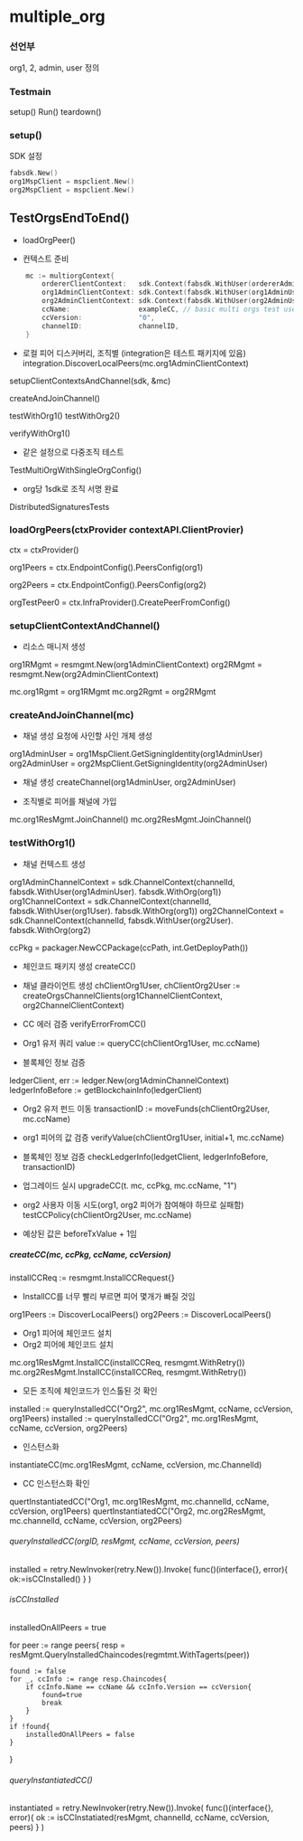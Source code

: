 # multiple_org

[](https://github.com/hyperledger/fabric-sdk-go/blob/master/test/integration/e2e/orgs/multiple_orgs_test.go)

### 선언부

org1, 2, admin, user 정의

### Testmain

setup()
Run()
teardown()

### setup()

SDK 설정

```go
fabsdk.New()
org1MspClient = mspclient.New()
org2MspClient = mspclient.New()
```

## TestOrgsEndToEnd()

* loadOrgPeer()

* 컨텍스트 준비

```go
	mc := multiorgContext{
		ordererClientContext:   sdk.Context(fabsdk.WithUser(ordererAdminUser), fabsdk.WithOrg(ordererOrgName)),
		org1AdminClientContext: sdk.Context(fabsdk.WithUser(org1AdminUser), fabsdk.WithOrg(org1)),
		org2AdminClientContext: sdk.Context(fabsdk.WithUser(org2AdminUser), fabsdk.WithOrg(org2)),
		ccName:                 exampleCC, // basic multi orgs test uses exampleCC for testing
		ccVersion:              "0",
		channelID:              channelID,
	}
```

* 로컬 피어 디스커버리, 조직별
(integration은 테스트 패키지에 있음)
integration.DiscoverLocalPeers(mc.org1AdminClientContext)

setupClientContextsAndChannel(sdk, &mc)

createAndJoinChannel()

testWithOrg1()
testWithOrg2()

verifyWithOrg1()

* 같은 설정으로 다중조직 테스트

TestMultiOrgWithSingleOrgConfig()

* org당 1sdk로 조직 서명 완료

DistributedSignaturesTests

### loadOrgPeers(ctxProvider contextAPI.ClientProvier)

ctx = ctxProvider()

org1Peers = ctx.EndpointConfig().PeersConfig(org1)

org2Peers = ctx.EndpointConfig().PeersConfig(org2)

orgTestPeer0 = ctx.InfraProvider().CreatePeerFromConfig()

### setupClientContextAndChannel()

* 리소스 매니저 생성

org1RMgmt = resmgmt.New(org1AdminClientContext)
org2RMgmt = resmgmt.New(org2AdminClientContext)

mc.org1Rgmt = org1RMgmt
mc.org2Rgmt = org2RMgmt

### createAndJoinChannel(mc)

* 채널 생성 요청에 사인할 사인 개체 생성

org1AdminUser = org1MspClient.GetSigningIdentity(org1AdminUser)
org2AdminUser = org2MspClient.GetSigningIdentity(org2AdminUser)

* 채널 생성
createChannel(org1AdminUser, org2AdminUser)

* 조직별로 피어를 채널에 가입

mc.org1ResMgmt.JoinChannel()
mc.org2ResMgmt.JoinChannel()


### testWithOrg1()

* 채널 컨텍스트 생성

org1AdminChannelContext = sdk.ChannelContext(channelId, fabsdk.WithUser(org1AdminUser). fabsdk.WithOrg(org1))
org1ChannelContext = sdk.ChannelContext(channelId, fabsdk.WithUser(org1User). fabsdk.WithOrg(org1))
org2ChannelContext = sdk.ChannelContext(channelId, fabsdk.WithUser(org2User). fabsdk.WithOrg(org2)

ccPkg = packager.NewCCPackage(ccPath, int.GetDeployPath())

* 체인코드 패키지 생성
createCC()

* 채널 클라이언트 생성
chClientOrg1User, chClientOrg2User := createOrgsChannelClients(org1ChannelClientContext, org2ChannelClientContext)

* CC 에러 검증
verifyErrorFromCC()

* Org1 유저 쿼리
value := queryCC(chClientOrg1User, mc.ccName)

* 블록체인 정보 검증

ledgerClient, err := ledger.New(org1AdminChannelContext)
ledgerInfoBefore := getBlockchainInfo(ledgerClient)

* Org2 유저 펀드 이동
transactionID := moveFunds(chClientOrg2User, mc.ccName)

* org1 피어의 값 검증
verifyValue(chClientOrg1User, initial+1, mc.ccName)

* 블록체인 정보 검증
checkLedgerInfo(ledgetClient, ledgerInfoBefore, transactionID)

* 업그레이드 실시
upgradeCC(t. mc, ccPkg, mc.ccName, "1")

* org2 사용자 이동 시도(org1, org2 피어가 참여해야 하므로 실패함)
testCCPolicy(chClientOrg2User, mc.ccName)

* 예상된 값은 beforeTxValue + 1임

##### createCC(mc, ccPkg, ccName, ccVersion)

installCCReq := resmgmt.InstallCCRequest{}

* InstallCC를 너무 빨리 부르면 피어 몇개가 빠질 것임

org1Peers := DiscoverLocalPeers()
org2Peers := DiscoverLocalPeers()

* Org1 피어에 체인코드 설치
* Org2 피어에 체인코드 설치

mc.org1ResMgmt.InstallCC(installCCReq, resmgmt.WithRetry())
mc.org2ResMgmt.InstallCC(installCCReq, resmgmt.WithRetry())

* 모든 조직에 체인코드가 인스톨된 것 확인

installed := queryInstalledCC("Org2", mc.org1ResMgmt, ccName, ccVersion, org1Peers)
installed := queryInstalledCC("Org2", mc.org1ResMgmt, ccName, ccVersion, org2Peers)

* 인스턴스화

instantiateCC(mc.org1ResMgmt, ccName, ccVersion, mc.ChannelId)

* CC 인스턴스화 확인

quertInstantiatedCC("Org1, mc.org1ResMgmt, mc.channelId, ccName, ccVersion, org1Peers)
quertInstantiatedCC("Org2, mc.org2ResMgmt, mc.channelId, ccName, ccVersion, org2Peers)

###### queryInstalledCC(orgID, resMgmt, ccName, ccVersion, peers)

installed = retry.NewInvoker(retry.New()).Invoke(
    func()(interface{}, error){
        ok:=isCCInstalled()
    }
)

###### isCCInstalled

installedOnAllPeers = true

for peer := range peers{
    resp = resMgmt.QueryInstalledChaincodes(regmtmt.WithTagerts(peer))

    found := false
    for _, ccInfo := range resp.Chaincodes{
        if ccInfo.Name == ccName && ccInfo.Version == ccVersion{
            found=true
            break
        }
    }
    if !found{
        installedOnAllPeers = false
    }
}

###### queryInstantiatedCC()

instantiated = retry.NewInvoker(retry.New()).Invoke(
    func()(interface{}, error){
        ok := isCCInstatiated(resMgmt, channelId, ccName, ccVersion, peers)
    }
)
